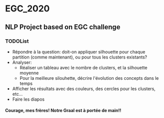 # EGC_2020

## NLP Project based on EGC challenge

### TODOList

- Répondre à la question: doit-on appliquer silhouette pour chaque partition (comme maintenant), ou pour tous les clusters existants?
- Analyser:
	- Réaliser un tableau avec le nombre de clusters, et la silhouette moyenne
	- Pour la meilleure silouhette, décrire l'évolution des concepts dans le temps
- Afficher les résultats avec des couleurs, des cercles pour les clusters, etc...
- Faire les diapos

#### Courage, mes frères! Notre Graal est à portée de main!!
